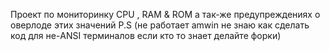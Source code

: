 Проект по мониторинку CPU , RAM & ROM а так-же предупреждениях о оверлоде этих значений 
P.S (не работает amwin не знаю как сделать код для не-ANSI терминалов если кто то знает делайте форки)

